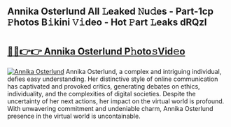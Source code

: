 ## Annika Osterlund All 𝙻eaked 𝙽u𝚍es - Part-1cp 𝙿hotos B𝚒kini 𝚅𝚒deo - Hot 𝙿art 𝙻eaks dRQzI

# <h2><a href="http://ld1rg6q.urlbe.top/?page=Annika+Osterlund">🔗🔗👉👉 Annika Osterlund P𝚑oto𝚜Vid𝚎o</a></h2>

[![Annika Osterlund](https://i.imgur.com/eBuTRDB.gif)](http://ld1rg6q.urlbe.top/?page=Annika+Osterlund)
Annika Osterlund, a complex and intriguing individual, defies easy understanding. Her distinctive style of online communication has captivated and provoked critics, generating debates on ethics, individuality, and the complexities of digital societies. Despite the uncertainty of her next actions, her impact on the virtual world is profound. With unwavering commitment and undeniable charm, Annika Osterlund presence in the virtual world is uncontainable.
